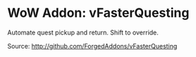 WoW Addon: vFasterQuesting
========================

Automate quest pickup and return. Shift to override.

Source: http://github.com/ForgedAddons/vFasterQuesting
